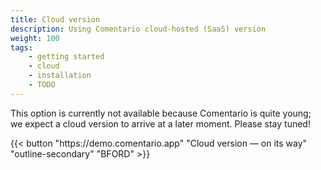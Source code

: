```yaml
---
title: Cloud version
description: Using Comentario cloud-hosted (SaaS) version
weight: 100
tags:
    - getting started
    - cloud
    - installation
    - TODO
---
```


This option is currently not available because Comentario is quite young; we expect a cloud version to arrive at a later moment. Please stay tuned!

<!--more-->

<p>
{{< button "https://demo.comentario.app" "Cloud version — on its way" "outline-secondary" "BFORD" >}}
</p>
